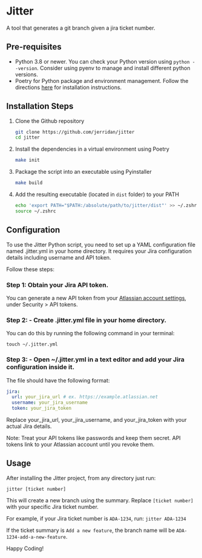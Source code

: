 # Jitter

A tool that generates a git branch given a jira ticket number.

## Pre-requisites

- Python 3.8 or newer. You can check your Python version using `python --version`. Consider using pyenv to manage and
  install different python versions.
- Poetry for Python package and environment management. Follow the directions [here](https://python-poetry.org/docs/)
  for installation instructions.

## Installation Steps

1. Clone the Github repository

    ```bash
    git clone https://github.com/jerridan/jitter
    cd jitter
    ```

2. Install the dependencies in a virtual environment using Poetry

    ```bash
    make init
    ```

3. Package the script into an executable using Pyinstaller

    ```bash
    make build
    ```

4. Add the resulting executable (located in `dist` folder) to your PATH

    ```bash
    echo 'export PATH="$PATH:/absolute/path/to/jitter/dist"' >> ~/.zshrc # or ~/.bashrc if you use bash
    source ~/.zshrc
    ```

## Configuration

To use the Jitter Python script, you need to set up a YAML configuration file named .jitter.yml in your home directory.
It requires your Jira configuration details including username and API token.

Follow these steps:

### Step 1: Obtain your Jira API token.

You can generate a new API token from
your [Atlassian account settings](https://id.atlassian.com/manage-profile/security), under Security > API tokens.

### Step 2: - Create .jitter.yml file in your home directory.

You can do this by running the following command in your terminal:

`touch ~/.jitter.yml`

### Step 3: - Open ~/.jitter.yml in a text editor and add your Jira configuration inside it.

The file should have the following format:

```yaml
jira:
  url: your_jira_url # ex. https://example.atlassian.net
  username: your_jira_username
  token: your_jira_token
```

Replace your_jira_url, your_jira_username, and your_jira_token with your actual Jira details.

Note: Treat your API tokens like passwords and keep them secret. API tokens link to your Atlassian account until you
revoke them.

## Usage

After installing the Jitter project, from any directory just run:

`jitter [ticket number]`

This will create a new branch using the summary. Replace `[ticket number]` with your specific Jira ticket number.

For example, if your Jira ticket number is `ADA-1234`, run: `jitter ADA-1234`

If the ticket summary is `Add a new feature`, the branch name will be `ADA-1234-add-a-new-feature`.

Happy Coding!
